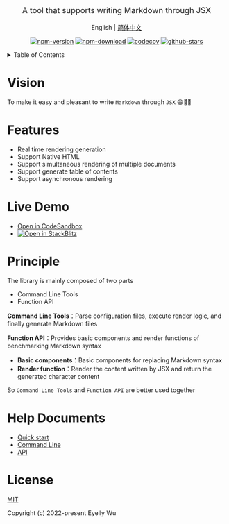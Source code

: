 <div style="text-align: center;"align="center">
  <p style="font-size: 18px;">
    A tool that supports writing Markdown through JSX

English | [简体中文](https://github.com/eyelly-wu/jsx-to-md/blob/v0.8.2/README_zh-CN.md)


  </p>

[![npm-version](https://img.shields.io/npm/v/jsx-to-md.svg?style=flat-square "npm-version")](https://www.npmjs.com/package/jsx-to-md "npm")
[![npm-download](https://img.shields.io/npm/dm/jsx-to-md "npm-download")](https://www.npmjs.com/package/jsx-to-md "npm")
[![codecov](https://codecov.io/gh/eyelly-wu/jsx-to-md/branch/main/graph/badge.svg?token=tocki8cvYM "codecov")](https://codecov.io/gh/eyelly-wu/jsx-to-md "codecov")
[![github-stars](https://img.shields.io/github/stars/eyelly-wu/jsx-to-md?style=social "github-stars")](https://github.com/eyelly-wu/jsx-to-md/stargazers "github-stars")
</div>

<details >
  <summary>Table of Contents</summary>

  [Vision](#vision)<br/>
  [Features](#features)<br/>
  [Live Demo](#live-demo)<br/>
  [Principle](#principle)<br/>
  [Help Documents](#help-documents)<br/>
  [License](#license)<br/>

</details>

# Vision
To make it easy and pleasant to write  `Markdown`  through  `JSX`  😄💪🏻

# Features

* Real time rendering generation
* Support Native HTML
* Support simultaneous rendering of multiple documents
* Support generate table of contents
* Support asynchronous rendering


# Live Demo

* [Open in CodeSandbox](https://codesandbox.io/p/github/eyelly-wu/jsx-to-md-demo/main?file=README.md)
* [![Open in StackBlitz](https://developer.stackblitz.com/img/open_in_stackblitz_small.svg "Open in StackBlitz")](https://stackblitz.com/github/eyelly-wu/jsx-to-md-demo?file=README.md)



# Principle
The library is mainly composed of two parts

* Command Line Tools
* Function API


**Command Line Tools**：Parse configuration files, execute render logic, and finally generate Markdown files

**Function API**：Provides basic components and render functions of benchmarking Markdown syntax

* **Basic components**：Basic components for replacing Markdown syntax
* **Render function**：Render the content written by JSX and return the generated character content


So  `Command Line Tools`  and  `Function API`  are better used together
# Help Documents

* [Quick start](https://github.com/eyelly-wu/jsx-to-md/blob/v0.8.2/docs/dist/USAGE.md)
* [Command Line](https://github.com/eyelly-wu/jsx-to-md/blob/v0.8.2/docs/dist/COMMAND_LINE.md)
* [API](https://github.com/eyelly-wu/jsx-to-md/blob/v0.8.2/docs/dist/API.md)


# License
[MIT](./LICENSE)

Copyright (c) 2022-present Eyelly Wu